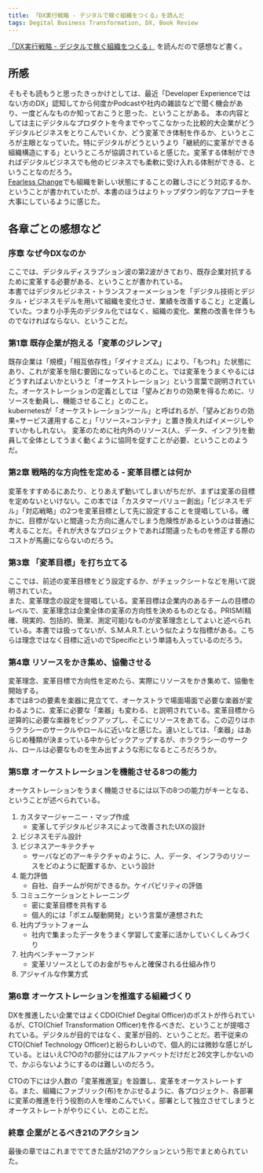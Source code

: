 ```yaml
---
title: 「DX実行戦略 - デジタルで稼ぐ組織をつくる」を読んだ
tags: Degital Business Transformation, DX, Book Review
---
```


[「DX実行戦略 - デジタルで稼ぐ組織をつくる」](https://www.amazon.co.jp/dp/B07WMS723F/) を読んだので感想など書く。
<!--more-->

## 所感
そもそも読もうと思ったきっかけとしては、最近「Developer Experienceではない方のDX」認知してから何度かPodcastや社内の雑談などで聞く機会があり、一度どんなものか知っておこうと思った、ということがある。
本の内容としては主にデジタルなプロダクトを今までやってこなかった比較的大企業がどうデジタルビジネスをとりこんでいくか、どう変革でき体制を作るか、というところが主眼となっていた。特にデジタルがどうというより「継続的に変革ができる組織構造にする」というところが協調されていると感じた。変革する体制ができればデジタルビジネスでも他のビジネスでも柔軟に受け入れる体制ができる、ということなのだろう。  
[Fearless Change](https://www.amazon.co.jp/dp/B07QZC41ZQ)でも組織を新しい状態にすることの難しさにどう対応するか、ということが書かれていたが、本書のほうはよりトップダウン的なアプローチを大事にしているように感じた。

## 各章ごとの感想など

### 序章 なぜ今DXなのか

ここでは、デジタルディスラプション波の第2波がきており、既存企業対抗するために変革する必要がある、ということが書かれている。  
本書ではデジタルビジネス・トランスフォーメーションを「デジタル技術とデジタル・ビジネスモデルを用いて組織を変化させ、業績を改善すること」と定義していた。つまり小手先のデジタル化ではなく、組織の変化、業務の改善を伴うものでなければならない、ということだ。

### 第1章 既存企業が抱える「変革のジレンマ」

既存企業は「規模」「相互依存性」「ダイナミズム」により、「もつれ」た状態にあり、これが変革を阻む要因になっているとのこと。では変革をうまくやるにはどうすればよいかというと「オーケストレーション」という言葉で説明されていた。オーケストレーションの定義としては「望みどおりの効果を得るために、リソースを動員し、機能させること」とのこと。  
kubernetesが「オーケストレーションツール」と呼ばれるが、「望みどおりの効果=サービス運用すること」「リソース=コンテナ」と置き換えればイメージしやすいかもしれない。
変革のために社内外のリソース(人、データ、インフラ)を動員して全体としてうまく動くように協同を促すことが必要、ということのようだ。

### 第2章 戦略的な方向性を定める - 変革目標とは何か

変革をすすめるにあたり、とりあえず動いてしまいがちだが、まずは変革の目標を定めないといけない。この本では「カスタマーバリュー創出」「ビジネスモデル」「対応戦略」の2つを変革目標として先に設定することを提唱している。確かに、目標がないと間違った方向に進んでしまう危険性があるというのは普通に考えることだ。それが大きなプロジェクトであれば間違ったものを修正する際のコストが馬鹿にならないのだろう。

### 第3章 「変革目標」を打ち立てる

ここでは、前述の変革目標をどう設定するか、がチェックシートなどを用いて説明されていた。  
また、変革理念の設定を提唱している。変革目標は企業内のあるチームの目標のレベルで、変革理念は企業全体の変革の方向性を決めるものとなる。PRISM(精確、現実的、包括的、簡潔、測定可能)なものが変革理念としてよいと述べられている。本書では扱ってないが、S.M.A.R.T.という似たような指標がある。こちらは理念ではなく目標に近いのでSpecificという単語も入っているのだろう。

### 第4章 リソースをかき集め、協働させる

変革理念、変革目標で方向性を定めたら、実際にリソースをかき集めて、協働を開始する。  
本では8つの要素を楽器に見立てて、オーケストラで場面場面で必要な楽器が変わるように、変革に必要な「楽器」も変わる、と説明されている。変革目標から逆算的に必要な楽器をピックアップし、そこにリソースをあてる。この辺りはホラクラシーのサークルやロールに近いなと感じた。違いとしては、「楽器」はあらじめ種類が決まっている中からピックアップするが、ホラクラシーのサークル、ロールは必要なものを生み出すような形になるところだろうか。

### 第5章 オーケストレーションを機能させる8つの能力

オーケストレーションをうまく機能させるには以下の8つの能力がキーとなる、ということが述べられている。  

1. カスタマージャーニー・マップ作成
    - 変革してデジタルビジネスによって改善されたUXの設計
2. ビジネスモデル設計
3. ビジネスアーキテクチャ
    - サーバなどのアーキテクチャのように、人、データ、インフラのリソースをどのように配置するか、という設計
4. 能力評価
    - 自社、自チームが何ができるか。ケイパビリティの評価
5. コミュニケーションとトレーニング
    - 密に変革目標を共有する
    - 個人的には「ポエム駆動開発」という言葉が連想された
6. 社内プラットフォーム
    - 社内で集まったデータをうまく学習して変革に活かしていくしくみづくり
7. 社内ベンチャーファンド
    - 変革リソースとしてのお金がちゃんと確保される仕組み作り
8. アジャイルな作業方式

### 第6章 オーケストレーションを推進する組織づくり

DXを推進したい企業ではよくCDO(Chief Degital Officer)のポストが作られているが、CTO(Chief Transformation Officer)を作るべきだ、ということが提唱されている。デジタルが目的ではなく、変革が目的、ということだ。若干従来のCTO(Chief Technology Officer)と紛らわしいので、個人的には微妙な感じがしている。とはいえC?Oの?の部分にはアルファベットだけだと26文字しかないので、かぶらないようにするのは難しいのだろう。  
  
CTOの下には少人数の「変革推進室」を設置し、変革をオーケストレートする。また、組織にファブリック(布)をかぶせるように、各プロジェクト、各部署に変革の推進を行う役割の人を埋めこんでいく。部署として独立させてしまうとオーケストレートがやりにくい、とのことだ。


### 終章 企業がとるべき21のアクション

最後の章ではこれまででてきた話が21のアクションという形でまとめられていた。
